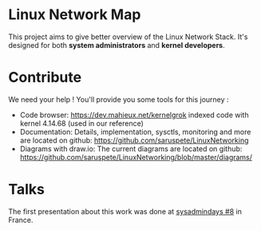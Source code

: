 # Linux Network Map

This project aims to give better overview of the Linux Network Stack. It's designed for both **system administrators** and **kernel developers**. 

# Contribute
We need your help ! You'll provide you some tools for this journey :
  - Code browser: https://dev.mahieux.net/kernelgrok indexed code with kernel 4.14.68 (used in our reference)
  - Documentation: Details, implementation, sysctls, monitoring and more are located on github: https://github.com/saruspete/LinuxNetworking 
  - Diagrams with draw.io: The current diagrams are located on github: https://github.com/saruspete/LinuxNetworking/blob/master/diagrams/

# Talks
The first presentation about this work was done at [sysadmindays #8](https://sysadmindays.fr) in France. 


